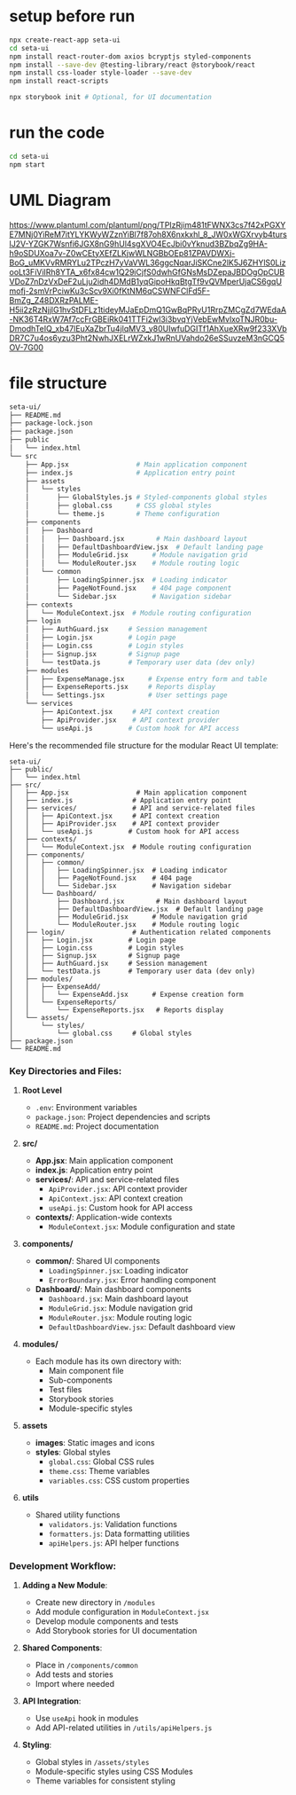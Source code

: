 # setup before run
```bash
npx create-react-app seta-ui
cd seta-ui
npm install react-router-dom axios bcryptjs styled-components
npm install --save-dev @testing-library/react @storybook/react
npm install css-loader style-loader --save-dev
npm install react-scripts
```

```bash
npx storybook init # Optional, for UI documentation
```

# run the code
```bash
cd seta-ui
npm start
```

# UML Diagram
https://www.plantuml.com/plantuml/png/TPIzRjim481tFWNX3cs7f42xPGXYE7MNj0YiReM7itYLYKWyWZznYiBl7f87oh8X6nxkxhl_8_JW0xWGXrvyb4turslJ2V-YZGK7Wsnfi6JGX8nG9hUl4sgXVO4EcJbi0vYknud3BZbqZg9HA-h9oSDUXoa7v-Z0wCEtyXEfZLKjwWLNGBbOEp81ZPAVDWXj-BoG_uMKVvRMRYLu2TPczH7yVaVWL36ggcNqarJiSKCne2lK5J6ZHYlS0LizooLt3FiViIRh8YTA_x6fx84cw1Q29iCjfS0dwhGfGNsMsDZepaJBDOgOpCUBVDoZ7nDzVxDeF2uLju2idh4DMdB1yqGipoHkqBtgTf9vQVMperUjaCS6gqUmofj-2smVrPciwKu3cScv9Xi0fKtNM6qCSWNFClFd5F-BmZg_Z48DXRzPALME-H5ii2zRzNjjlG1hvStDFLz1tideyMJaEpDmQ1GwBqPRyU1RrpZMCgZd7WEdaA-NK36T4RxW7Af7ccFrGBEiRk041TTFi2wl3i3bvqYjVebEwMvlxoTNJR0bu-DmodhTeIQ_xb47lEuXaZbrTu4jlqMV3_y80UIwfuDGITf1AhXueXRw9f233XVbDR7C7u4os6yzu3Pht2NwhJXELrWZxkJ1wRnUVahdo26eSSuvzeM3nGCQ5OV-7G00

# file structure
```bash
seta-ui/
├── README.md
├── package-lock.json
├── package.json
├── public
│   └── index.html
└── src
    ├── App.jsx                 # Main application component
    ├── index.js                # Application entry point
    ├── assets
    │   └── styles
    │       ├── GlobalStyles.js # Styled-components global styles
    │       ├── global.css      # CSS global styles
    │       └── theme.js        # Theme configuration
    ├── components
    │   ├── Dashboard
    │   │   ├── Dashboard.jsx        # Main dashboard layout
    │   │   ├── DefaultDashboardView.jsx  # Default landing page
    │   │   ├── ModuleGrid.jsx      # Module navigation grid
    │   │   └── ModuleRouter.jsx    # Module routing logic
    │   └── common
    │       ├── LoadingSpinner.jsx  # Loading indicator
    │       ├── PageNotFound.jsx    # 404 page component
    │       └── Sidebar.jsx         # Navigation sidebar
    ├── contexts
    │   └── ModuleContext.jsx  # Module routing configuration
    ├── login
    │   ├── AuthGuard.jsx     # Session management
    │   ├── Login.jsx         # Login page
    │   ├── Login.css         # Login styles
    │   ├── Signup.jsx        # Signup page
    │   └── testData.js       # Temporary user data (dev only)
    ├── modules
    │   ├── ExpenseManage.jsx      # Expense entry form and table
    │   ├── ExpenseReports.jsx     # Reports display
    │   └── Settings.jsx           # User settings page
    └── services
        ├── ApiContext.jsx     # API context creation
        ├── ApiProvider.jsx    # API context provider
        └── useApi.js         # Custom hook for API access


```
Here's the recommended file structure for the modular React UI template:

```
seta-ui/
├── public/
│   └── index.html
├── src/
│   ├── App.jsx                 # Main application component
│   ├── index.js               # Application entry point
│   ├── services/              # API and service-related files
│   │   ├── ApiContext.jsx     # API context creation
│   │   ├── ApiProvider.jsx    # API context provider
│   │   └── useApi.js         # Custom hook for API access
│   ├── contexts/
│   │   └── ModuleContext.jsx  # Module routing configuration
│   ├── components/
│   │   ├── common/
│   │   │   ├── LoadingSpinner.jsx  # Loading indicator
│   │   │   ├── PageNotFound.jsx    # 404 page
│   │   │   └── Sidebar.jsx         # Navigation sidebar
│   │   └── Dashboard/
│   │       ├── Dashboard.jsx        # Main dashboard layout
│   │       ├── DefaultDashboardView.jsx  # Default landing page
│   │       ├── ModuleGrid.jsx      # Module navigation grid
│   │       └── ModuleRouter.jsx    # Module routing logic
│   ├── login/                 # Authentication related components
│   │   ├── Login.jsx         # Login page
│   │   ├── Login.css         # Login styles
│   │   ├── Signup.jsx        # Signup page
│   │   ├── AuthGuard.jsx     # Session management
│   │   └── testData.js       # Temporary user data (dev only)
│   ├── modules/
│   │   ├── ExpenseAdd/
│   │   │   └── ExpenseAdd.jsx      # Expense creation form
│   │   └── ExpenseReports/
│   │       └── ExpenseReports.jsx   # Reports display
│   └── assets/
│       └── styles/
│           └── global.css     # Global styles
├── package.json
└── README.md
```

### Key Directories and Files:
1. **Root Level**
   - `.env`: Environment variables
   - `package.json`: Project dependencies and scripts
   - `README.md`: Project documentation

2. **src/**
   - **App.jsx**: Main application component
   - **index.js**: Application entry point
   - **services/**: API and service-related files
     - `ApiProvider.jsx`: API context provider
     - `ApiContext.jsx`: API context creation
     - `useApi.js`: Custom hook for API access
   - **contexts/**: Application-wide contexts
     - `ModuleContext.jsx`: Module configuration and state

3. **components/**
   - **common/**: Shared UI components
     - `LoadingSpinner.jsx`: Loading indicator
     - `ErrorBoundary.jsx`: Error handling component
   - **Dashboard/**: Main dashboard components
     - `Dashboard.jsx`: Main dashboard layout
     - `ModuleGrid.jsx`: Module navigation grid
     - `ModuleRouter.jsx`: Module routing logic
     - `DefaultDashboardView.jsx`: Default dashboard view

4. **modules/**
   - Each module has its own directory with:
     - Main component file
     - Sub-components
     - Test files
     - Storybook stories
     - Module-specific styles

5. **assets**
   - **images**: Static images and icons
   - **styles**: Global styles
     - `global.css`: Global CSS rules
     - `theme.css`: Theme variables
     - `variables.css`: CSS custom properties

6. **utils**
   - Shared utility functions
     - `validators.js`: Validation functions
     - `formatters.js`: Data formatting utilities
     - `apiHelpers.js`: API helper functions

### Development Workflow:

1. **Adding a New Module**:
   - Create new directory in `/modules`
   - Add module configuration in `ModuleContext.jsx`
   - Develop module components and tests
   - Add Storybook stories for UI documentation

2. **Shared Components**:
   - Place in `/components/common`
   - Add tests and stories
   - Import where needed

3. **API Integration**:
   - Use `useApi` hook in modules
   - Add API-related utilities in `/utils/apiHelpers.js`

4. **Styling**:
   - Global styles in `/assets/styles`
   - Module-specific styles using CSS Modules
   - Theme variables for consistent styling
